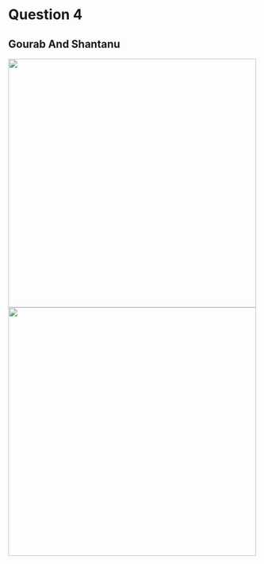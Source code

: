 # Question 4

## Gourab And Shantanu

<img src = "https://github.com/Webwiznitr/DebugBattle2023v1/assets/96954448/2e65b33a-92b8-40f8-87a2-932bc81b6500" width=500 />
<img src = "https://github.com/Webwiznitr/DebugBattle2023v1/assets/96954448/1bd8fbb5-a264-40df-a3bf-588585d47cc9" width=500 />


